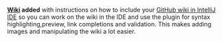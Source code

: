 **[Wiki] added** with instructions on how to include your [GitHub wiki 
in IntelliJ IDE] so you can work on the wiki in the IDE and use the 
plugin for syntax highlighting,preview, link completions and validation. 
This makes adding images and manipulating the wiki a lot easier. 

[Wiki]: ../../wiki
[GitHub wiki in IntelliJ IDE]: ../../wiki/Adding-GitHub-Wiki-to-IntelliJ-Project
